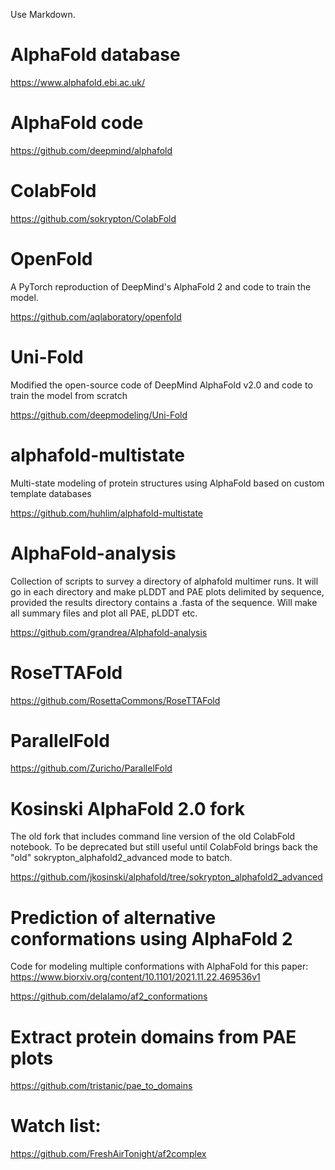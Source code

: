 Use Markdown.

AlphaFold database
==================

https://www.alphafold.ebi.ac.uk/

AlphaFold code
==============

https://github.com/deepmind/alphafold

ColabFold
=========

https://github.com/sokrypton/ColabFold

OpenFold
========

A PyTorch reproduction of DeepMind's AlphaFold 2 and code to train the model.

https://github.com/aqlaboratory/openfold

Uni-Fold
========

Modified the open-source code of DeepMind AlphaFold v2.0 and code to train the model from scratch

https://github.com/deepmodeling/Uni-Fold

alphafold-multistate
====================

Multi-state modeling of protein structures using AlphaFold based on custom template databases

https://github.com/huhlim/alphafold-multistate

AlphaFold-analysis
==================

Collection of scripts to survey a directory of alphafold multimer runs. It will go in each directory and make pLDDT and PAE plots delimited by sequence, provided the results directory contains a .fasta of the sequence. Will make all summary files and plot all PAE, pLDDT etc.

https://github.com/grandrea/Alphafold-analysis

RoseTTAFold
===========

https://github.com/RosettaCommons/RoseTTAFold

ParallelFold
============

https://github.com/Zuricho/ParallelFold

Kosinski AlphaFold 2.0 fork
============================

The old fork that includes command line version of the old ColabFold notebook.
To be deprecated but still useful until ColabFold brings back the "old" sokrypton_alphafold2_advanced mode to batch.

https://github.com/jkosinski/alphafold/tree/sokrypton_alphafold2_advanced

Prediction of alternative conformations using AlphaFold 2
=========================================================

Code for modeling multiple conformations with AlphaFold for this paper: https://www.biorxiv.org/content/10.1101/2021.11.22.469536v1

https://github.com/delalamo/af2_conformations

Extract protein domains from PAE plots
======================================

https://github.com/tristanic/pae_to_domains

Watch list:
===========

https://github.com/FreshAirTonight/af2complex



